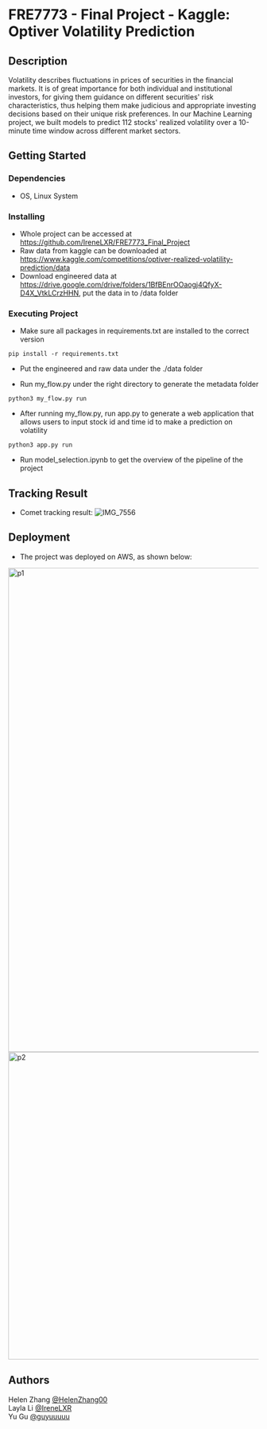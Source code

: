 # FRE7773 - Final Project - Kaggle: Optiver Volatility Prediction

## Description

Volatility describes fluctuations in prices of securities in the financial markets. It is of great importance for both individual and institutional investors, for giving them guidance on different securities' risk characteristics, thus helping them make judicious and appropriate investing decisions based on their unique risk preferences. In our Machine Learning project, we built models to predict 112 stocks' realized volatility over a 10-minute time window across different market sectors.

## Getting Started

### Dependencies

* OS, Linux System

### Installing

* Whole project can be accessed at https://github.com/IreneLXR/FRE7773_Final_Project
* Raw data from kaggle can be downloaded at https://www.kaggle.com/competitions/optiver-realized-volatility-prediction/data
* Download engineered data at https://drive.google.com/drive/folders/1BfBEnrOOaogj4QfyX-D4X_VtkLCrzHHN, put the data in to /data folder

### Executing Project

* Make sure all packages in requirements.txt are installed to the correct version
```
pip install -r requirements.txt
```
* Put the engineered and raw data under the ./data folder

* Run my_flow.py under the right directory to generate the metadata folder
```
python3 my_flow.py run
```
* After running my_flow.py, run app.py to generate a web application that allows users to input stock id and time id to make a prediction on volatility
```
python3 app.py run
```
* Run model_selection.ipynb to get the overview of the pipeline of the project

## Tracking Result
* Comet tracking result:
![IMG_7556](https://user-images.githubusercontent.com/46698580/207930098-a59fcb58-4553-413d-a5e2-7ab77446cd7e.jpg)


## Deployment
* The project was deployed on AWS, as shown below:
<img width="973" alt="p1" src="https://user-images.githubusercontent.com/46698580/206819611-9375f8c3-9685-4285-a6eb-79e427eca3c5.png">
<img width="618" alt="p2" src="https://user-images.githubusercontent.com/46698580/206819747-44996e60-7e1f-4399-88c7-ec646207d1f2.png">

## Authors

Helen Zhang [@HelenZhang00](https://github.com/HelenZhang00)  
Layla Li [@IreneLXR](https://github.com/IreneLXR)  
Yu Gu [@guyuuuuu](https://github.com/guyuuuuu)


